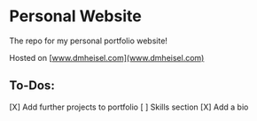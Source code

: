 # Personal Website

The repo for my personal portfolio website!

Hosted on [www.dmheisel.com](www.dmheisel.com)

## To-Dos:

[X] Add further projects to portfolio
[ ] Skills section
[X] Add a bio
